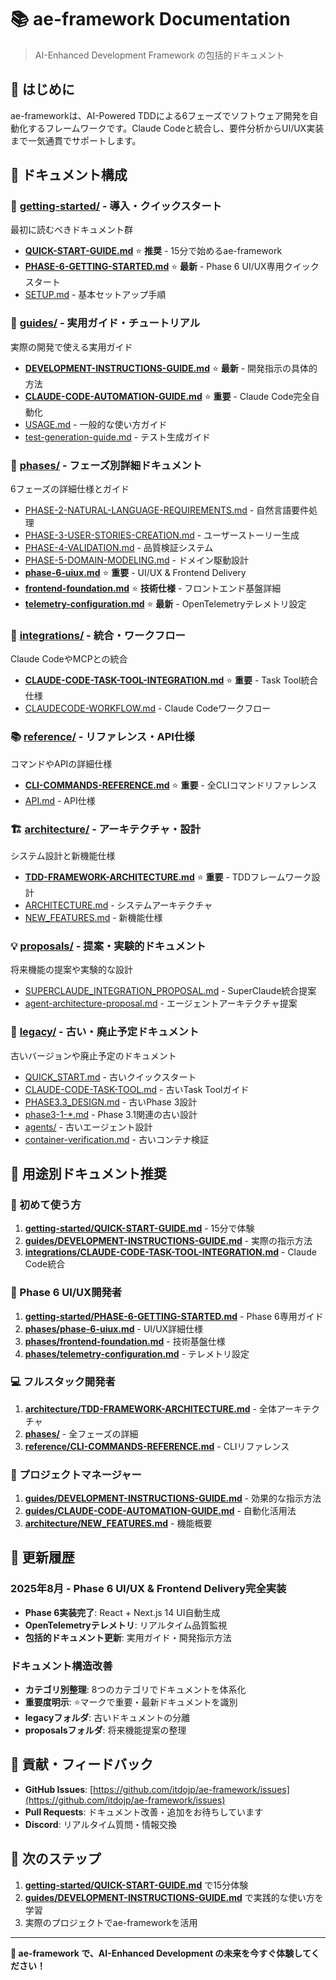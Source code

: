 # 📚 ae-framework Documentation

> AI-Enhanced Development Framework の包括的ドキュメント

## 🚀 はじめに

ae-frameworkは、AI-Powered TDDによる6フェーズでソフトウェア開発を自動化するフレームワークです。Claude Codeと統合し、要件分析からUI/UX実装まで一気通貫でサポートします。

## 📖 ドキュメント構成

### 🏁 [getting-started/](./getting-started/) - 導入・クイックスタート
最初に読むべきドキュメント群

- **[QUICK-START-GUIDE.md](./getting-started/QUICK-START-GUIDE.md)** ⭐ **推奨** - 15分で始めるae-framework
- **[PHASE-6-GETTING-STARTED.md](./getting-started/PHASE-6-GETTING-STARTED.md)** ⭐ **最新** - Phase 6 UI/UX専用クイックスタート  
- [SETUP.md](./getting-started/SETUP.md) - 基本セットアップ手順

### 📖 [guides/](./guides/) - 実用ガイド・チュートリアル
実際の開発で使える実用ガイド

- **[DEVELOPMENT-INSTRUCTIONS-GUIDE.md](./guides/DEVELOPMENT-INSTRUCTIONS-GUIDE.md)** ⭐ **最新** - 開発指示の具体的方法
- **[CLAUDE-CODE-AUTOMATION-GUIDE.md](./guides/CLAUDE-CODE-AUTOMATION-GUIDE.md)** ⭐ **重要** - Claude Code完全自動化
- [USAGE.md](./guides/USAGE.md) - 一般的な使い方ガイド
- [test-generation-guide.md](./guides/test-generation-guide.md) - テスト生成ガイド

### 🎯 [phases/](./phases/) - フェーズ別詳細ドキュメント
6フェーズの詳細仕様とガイド

- [PHASE-2-NATURAL-LANGUAGE-REQUIREMENTS.md](./phases/PHASE-2-NATURAL-LANGUAGE-REQUIREMENTS.md) - 自然言語要件処理
- [PHASE-3-USER-STORIES-CREATION.md](./phases/PHASE-3-USER-STORIES-CREATION.md) - ユーザーストーリー生成
- [PHASE-4-VALIDATION.md](./phases/PHASE-4-VALIDATION.md) - 品質検証システム
- [PHASE-5-DOMAIN-MODELING.md](./phases/PHASE-5-DOMAIN-MODELING.md) - ドメイン駆動設計
- **[phase-6-uiux.md](./phases/phase-6-uiux.md)** ⭐ **重要** - UI/UX & Frontend Delivery
- **[frontend-foundation.md](./phases/frontend-foundation.md)** ⭐ **技術仕様** - フロントエンド基盤詳細
- **[telemetry-configuration.md](./phases/telemetry-configuration.md)** ⭐ **最新** - OpenTelemetryテレメトリ設定

### 🔗 [integrations/](./integrations/) - 統合・ワークフロー
Claude CodeやMCPとの統合

- **[CLAUDE-CODE-TASK-TOOL-INTEGRATION.md](./integrations/CLAUDE-CODE-TASK-TOOL-INTEGRATION.md)** ⭐ **重要** - Task Tool統合仕様
- [CLAUDECODE-WORKFLOW.md](./integrations/CLAUDECODE-WORKFLOW.md) - Claude Codeワークフロー

### 📚 [reference/](./reference/) - リファレンス・API仕様
コマンドやAPIの詳細仕様

- **[CLI-COMMANDS-REFERENCE.md](./reference/CLI-COMMANDS-REFERENCE.md)** ⭐ **重要** - 全CLIコマンドリファレンス
- [API.md](./reference/API.md) - API仕様

### 🏗️ [architecture/](./architecture/) - アーキテクチャ・設計
システム設計と新機能仕様

- **[TDD-FRAMEWORK-ARCHITECTURE.md](./architecture/TDD-FRAMEWORK-ARCHITECTURE.md)** ⭐ **重要** - TDDフレームワーク設計
- [ARCHITECTURE.md](./architecture/ARCHITECTURE.md) - システムアーキテクチャ
- [NEW_FEATURES.md](./architecture/NEW_FEATURES.md) - 新機能仕様

### 💡 [proposals/](./proposals/) - 提案・実験的ドキュメント
将来機能の提案や実験的な設計

- [SUPERCLAUDE_INTEGRATION_PROPOSAL.md](./proposals/SUPERCLAUDE_INTEGRATION_PROPOSAL.md) - SuperClaude統合提案
- [agent-architecture-proposal.md](./proposals/agent-architecture-proposal.md) - エージェントアーキテクチャ提案

### 📜 [legacy/](./legacy/) - 古い・廃止予定ドキュメント
古いバージョンや廃止予定のドキュメント

- [QUICK_START.md](./legacy/QUICK_START.md) - 古いクイックスタート
- [CLAUDE-CODE-TASK-TOOL.md](./legacy/CLAUDE-CODE-TASK-TOOL.md) - 古いTask Toolガイド
- [PHASE3.3_DESIGN.md](./legacy/PHASE3.3_DESIGN.md) - 古いPhase 3設計
- [phase3-1-*.md](./legacy/) - Phase 3.1関連の古い設計
- [agents/](./legacy/agents/) - 古いエージェント設計
- [container-verification.md](./legacy/container-verification.md) - 古いコンテナ検証

## 🎯 用途別ドキュメント推奨

### 🔰 初めて使う方
1. **[getting-started/QUICK-START-GUIDE.md](./getting-started/QUICK-START-GUIDE.md)** - 15分で体験
2. **[guides/DEVELOPMENT-INSTRUCTIONS-GUIDE.md](./guides/DEVELOPMENT-INSTRUCTIONS-GUIDE.md)** - 実際の指示方法
3. **[integrations/CLAUDE-CODE-TASK-TOOL-INTEGRATION.md](./integrations/CLAUDE-CODE-TASK-TOOL-INTEGRATION.md)** - Claude Code統合

### 🎨 Phase 6 UI/UX開発者
1. **[getting-started/PHASE-6-GETTING-STARTED.md](./getting-started/PHASE-6-GETTING-STARTED.md)** - Phase 6専用ガイド
2. **[phases/phase-6-uiux.md](./phases/phase-6-uiux.md)** - UI/UX詳細仕様
3. **[phases/frontend-foundation.md](./phases/frontend-foundation.md)** - 技術基盤仕様
4. **[phases/telemetry-configuration.md](./phases/telemetry-configuration.md)** - テレメトリ設定

### 💻 フルスタック開発者
1. **[architecture/TDD-FRAMEWORK-ARCHITECTURE.md](./architecture/TDD-FRAMEWORK-ARCHITECTURE.md)** - 全体アーキテクチャ
2. **[phases/](./phases/)** - 全フェーズの詳細
3. **[reference/CLI-COMMANDS-REFERENCE.md](./reference/CLI-COMMANDS-REFERENCE.md)** - CLIリファレンス

### 🏢 プロジェクトマネージャー
1. **[guides/DEVELOPMENT-INSTRUCTIONS-GUIDE.md](./guides/DEVELOPMENT-INSTRUCTIONS-GUIDE.md)** - 効果的な指示方法
2. **[guides/CLAUDE-CODE-AUTOMATION-GUIDE.md](./guides/CLAUDE-CODE-AUTOMATION-GUIDE.md)** - 自動化活用法
3. **[architecture/NEW_FEATURES.md](./architecture/NEW_FEATURES.md)** - 機能概要

## 🔄 更新履歴

### 2025年8月 - Phase 6 UI/UX & Frontend Delivery完全実装
- **Phase 6実装完了**: React + Next.js 14 UI自動生成
- **OpenTelemetryテレメトリ**: リアルタイム品質監視
- **包括的ドキュメント更新**: 実用ガイド・開発指示方法

### ドキュメント構造改善
- **カテゴリ別整理**: 8つのカテゴリでドキュメントを体系化
- **重要度明示**: ⭐マークで重要・最新ドキュメントを識別
- **legacyフォルダ**: 古いドキュメントの分離
- **proposalsフォルダ**: 将来機能提案の整理

## 🤝 貢献・フィードバック

- **GitHub Issues**: [https://github.com/itdojp/ae-framework/issues](https://github.com/itdojp/ae-framework/issues)
- **Pull Requests**: ドキュメント改善・追加をお待ちしています
- **Discord**: リアルタイム質問・情報交換

## 🎉 次のステップ

1. **[getting-started/QUICK-START-GUIDE.md](./getting-started/QUICK-START-GUIDE.md)** で15分体験
2. **[guides/DEVELOPMENT-INSTRUCTIONS-GUIDE.md](./guides/DEVELOPMENT-INSTRUCTIONS-GUIDE.md)** で実践的な使い方を学習
3. 実際のプロジェクトでae-frameworkを活用

---

**🤖 ae-framework で、AI-Enhanced Development の未来を今すぐ体験してください！**